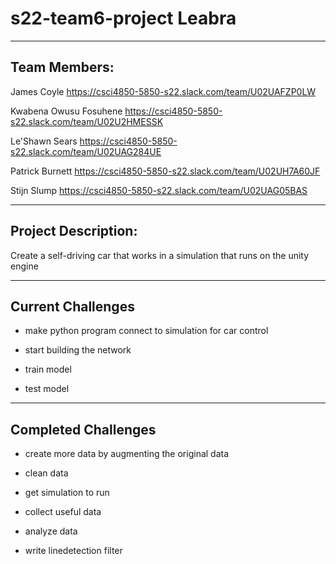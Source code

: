 # s22-team6-project Leabra

---------------------------

## Team Members:

James Coyle https://csci4850-5850-s22.slack.com/team/U02UAFZP0LW

Kwabena Owusu Fosuhene https://csci4850-5850-s22.slack.com/team/U02U2HMESSK

Le'Shawn Sears https://csci4850-5850-s22.slack.com/team/U02UAG284UE

Patrick Burnett https://csci4850-5850-s22.slack.com/team/U02UH7A60JF

Stijn Slump https://csci4850-5850-s22.slack.com/team/U02UAG05BAS


---------------------------

## Project Description:

Create a self-driving car that works in a simulation that runs on the unity engine

---------------------------

## Current Challenges

* make python program connect to simulation for car control

* start building the network

* train model

* test model

---------------------------

## Completed Challenges

* create more data by augmenting the original data

* clean data

* get simulation to run

* collect useful data

* analyze data

* write linedetection filter
